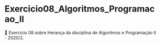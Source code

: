 # Exercicio08_Algoritmos_Programacao_II
 📕 Exercício 08 sobre Herança da disciplina de Algoritmos e Programação II - 2020/2.
